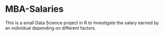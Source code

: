 # MBA-Salaries
This is a small Data Science project in R to investigate the salary earned by an individual depending on different factors. 
